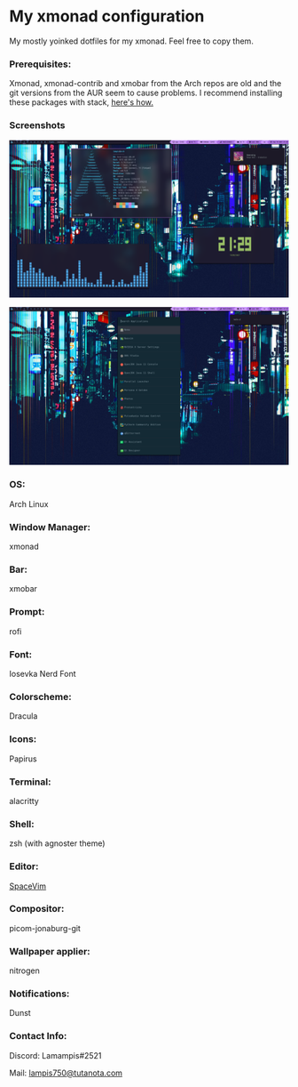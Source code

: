 # My xmonad configuration
 My mostly yoinked dotfiles for my xmonad. Feel free to copy them.

### Prerequisites: 

 Xmonad, xmonad-contrib and xmobar from the Arch repos are old and the git versions from the AUR seem to cause problems.
I recommend installing these packages with stack, [here's how.](https://brianbuccola.com/how-to-install-xmonad-and-xmobar-via-stack/)

### Screenshots

![Desktop Screen](desktopscreenshot.png)

![Rofi](rofishowcase.png)

### OS: 
Arch Linux

### Window Manager: 
xmonad 

### Bar: 
xmobar

### Prompt: 
rofi

### Font: 
Iosevka Nerd Font

### Colorscheme: 
Dracula

### Icons: 
Papirus

### Terminal: 
alacritty

### Shell: 
zsh (with agnoster theme)

### Editor:
[SpaceVim](https://spacevim.org/)

### Compositor: 
picom-jonaburg-git

### Wallpaper applier: 
nitrogen

### Notifications: 
Dunst

### Contact Info:

Discord: Lamampis#2521

Mail: lampis750@tutanota.com
